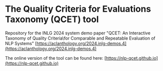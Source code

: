 # The Quality Criteria for Evaluations Taxonomy (QCET) tool

Repository for the INLG 2024 system demo paper "QCET: An Interactive Taxonomy of Quality Criteria\\for Comparable and Repeatable Evaluation of NLP Systems" [https://aclanthology.org/2024.inlg-demos.4](https://aclanthology.org/2024.inlg-demos.4)

The online version of the tool can be found here:  [https://nlp-qcet.github.io](https://nlp-qcet.github.io)
